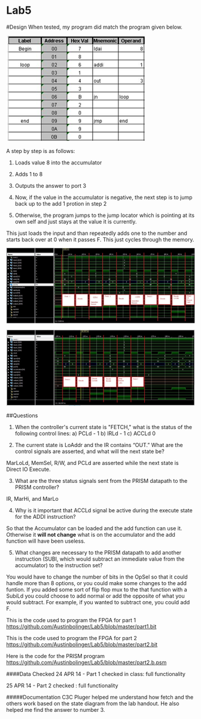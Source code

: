 Lab5
==============

#Design
When tested, my program did match the program given below.

![Program 1](https://github.com/Austinbolinger/Lab5/blob/master/program1.JPG?raw=true "Program 1")

A step by step is as follows:

1) Loads value 8 into the accumulator

2) Adds 1 to 8

3) Outputs the answer to port 3

4) Now, if the value in the accumulator is negative, the next step is to jump back up to the add 1 protion in step 2

5) Otherwise, the program jumps to the jump locator which is pointing at its own self and just stays at the value it is currently.

This just loads the input and than repeatedly adds one to the number and starts back over at 0 when it passes F. This just cycles through the memory.

![instructions from 000-100ns](https://github.com/Austinbolinger/Lab5/blob/master/instructions0-100ns.JPG?raw=true "instructions from 000-100ns")

![instructions from 100-200ns](https://github.com/Austinbolinger/Lab5/blob/master/instructions100-200ns.JPG?raw=true "instructions from 100-200ns")


##Questions
1) When the controller's current state is "FETCH," what is the status of the following control lines: a) PCLd - 1  b) IRLd - 1  c) ACCLd 0 

2) The current state is LoAddr and the IR contains “OUT.”  What are the control signals are asserted, and what will the next state be?
 
MarLoLd, MemSel, R/W, and PCLd are asserted while the next state is Direct IO Execute.

3) What are the three status signals sent from the PRISM datapath to the PRISM controller?

IR, MarHi, and MarLo

4) Why is it important that ACCLd signal be active during the execute state for the ADDI instruction?

So that the Accumulator can be loaded and the add function can use it. Otherwise it **will not change**
what is on the accumulator and the add function will have been useless. 

5) What changes are necessary to the PRISM datapath to add another instruction (SUBI, which would subtract an immediate value from the accumulator) to the instruction set?
 
You would have to change the number of bits in the OpSel so that it could handle more than 8 options, or you could make some changes to the add funtion. If you added some sort of flip flop mux to the that function with a SubiLd you could choose to add normal or add the opposite of what you would subtract. For example, if you wanted to subtract one, you could add F. 

This is the code used to program the FPGA for part 1
https://github.com/Austinbolinger/Lab5/blob/master/part1.bit

This is the code used to program the FPGA for part 2
https://github.com/Austinbolinger/Lab5/blob/master/part2.bit

Here is the code for the PRISM program
https://github.com/Austinbolinger/Lab5/blob/master/part2.b.psm

####Data Checked
24 APR 14 - Part 1 checked in class: full functionality

25 APR 14 - Part 2 checked : full functionality

#####Documentation
C3C Pluger helped me understand how fetch and the others work based on the state diagram from the lab handout.
He also helped me find the answer to number 3. 
